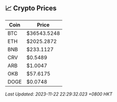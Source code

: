 ## 📈 Crypto Prices

| Coin | Price |
| ---- | ----- |
| BTC | $36543.5248 |
| ETH | $2025.2872 |
| BNB | $233.1127 |
| CRV | $0.5489 |
| ARB | $1.0047 |
| OKB | $57.6175 |
| DOGE | $0.0748 |

_Last Updated: 2023-11-22 22:29:32.023 +0800 HKT_